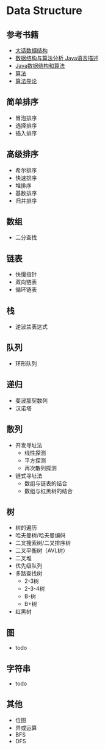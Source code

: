 # Data Structure

## 参考书籍

- [大话数据结构](https://book.douban.com/subject/6424904/) 
- [数据结构与算法分析 Java语言描述](https://book.douban.com/subject/3351237/)
- [Java数据结构和算法](https://book.douban.com/subject/1144007/)
- [算法](https://book.douban.com/subject/10432347/)
- [算法导论](https://book.douban.com/subject/1885170/)

## 简单排序

- 冒泡排序
- 选择排序
- 插入排序

## 高级排序

- 希尔排序
- 快速排序
- 堆排序
- 基数排序
- 归并排序

## 数组

- 二分查找

## 链表

- 快慢指针
- 双向链表
- 循环链表

## 栈

- 逆波兰表达式

## 队列

- 环形队列

## 递归

- 斐波那契数列
- 汉诺塔

## 散列

- 开发寻址法
  - 线性探测
  - 平方探测
  - 再次散列探测
- 链式寻址法
  - 数组与链表的结合
  - 数组与红黑树的结合

## 树
- 树的遍历
- 哈夫曼树/哈夫曼编码
- 二叉搜索树/二叉排序树
- 二叉平衡树（AVL树）
- 二叉堆
- 优先级队列
- 多路查找树
  - 2-3树
  - 2-3-4树
  - B-树
  - B+树
- 红黑树

## 图

- todo

## 字符串

- todo

## 其他

- 位图
- 异或运算
- BFS
- DFS

